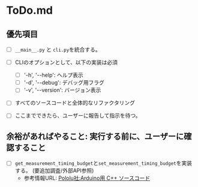 # ToDo.md

## 優先項目
- [ ] `__main__.py` と `cli.py`を統合する。
- [ ] CLIのオプションとして、以下の実装は必須
    - [ ] '-h', '--help': ヘルプ表示
    - [ ] '-d', '--debug': デバッグ用フラグ
    - [ ] '-v', '--version': バージョン表示
- [ ] すべてのソースコードと全体的なリファクタリング
- [ ] ここまでできたら、ユーザーに報告して指示を待つ。


## 余裕があればやること: 実行する前に、ユーザーに確認すること
- [ ] `get_measurement_timing_budget`と`set_measurement_timing_budget`を実装する。 (要追加調査/外部API参照)
  - 参考情報URL: [Pololu社:Arduino用 C++ ソースコード](https://github.com/pololu/vl53l0x-arduino)

